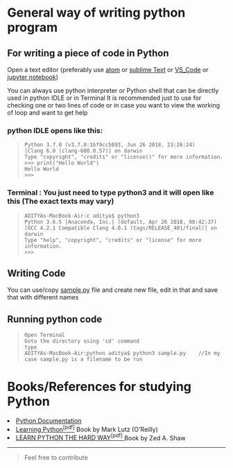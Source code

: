 # General way of writing python program

## For writing a piece of code in Python
Open a text editor (preferably use [atom](https://atom.io) or [sublime Text](https://www.sublimetext.com) or [VS_Code](https://code.visualstudio.com/) or [jupyter notebook](http://jupyter.org))

You can always use python interpreter or Python shell that can be directly used in python IDLE or in Terminal
It is recommended just to use for checking one or two lines of code or in case you want to view the working of loop and want to get help

### python IDLE opens like this:
> ```
> Python 3.7.0 (v3.7.0:1bf9cc5093, Jun 26 2018, 23:26:24) 
> [Clang 6.0 (clang-600.0.57)] on darwin
> Type "copyright", "credits" or "license()" for more information.
> >>> print("Hello World")
> Hello World
> >>> 
> ```

### Terminal : You just need to type python3 and it will open like this (The exact texts may vary)
> ```
> ADITYAs-MacBook-Air:c aditya$ python3
> Python 3.6.5 |Anaconda, Inc.| (default, Apr 26 2018, 08:42:37) 
> [GCC 4.2.1 Compatible Clang 4.0.1 (tags/RELEASE_401/final)] on darwin
> Type "help", "copyright", "credits" or "license" for more information.
> >>> 
> ```

## Writing Code
You can use/copy [sample.py](https://github.com/ramanaditya/beginners/blob/master/python/sample.py) file and create new file, edit in that and save that with different names

## Running python code

> ```
> Open Terminal
> Goto the directory using 'cd' command
> type 
> ADITYAs-MacBook-Air:python aditya$ python3 sample.py    //In my case sample.py is a filename to be run
> ```

# Books/References for studying Python
<li><a href="https://docs.python.org/3/">Python Documentation </a> </li>
<li><a href="http://www.dsf.unica.it/~fiore/LearningPython.pdf"> Learning Python<sup>[pdf]</sup></a> Book by Mark Lutz (O'Reilly) </li> 
<li><a href="https://www.souravsengupta.com/cds2015/python/LPTHW.pdf"> LEARN PYTHON THE HARD WAY<sup>[pdf]</sup> </a> Book by Zed A. Shaw </li>

<hr>

> Feel free to contribute
